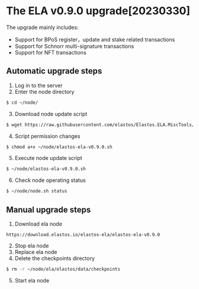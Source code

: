 # The ELA v0.9.0 upgrade[20230330]

The upgrade mainly includes:
- Support for BPoS register，update and stake related transactions 
- Support for Schnorr multi-signature transactions 
- Support for NFT transactions

## Automatic upgrade steps

1. Log in to the server
2. Enter the node directory

```bash
$ cd ~/node/
```

3. Download node update script

```bash
$ wget https://raw.githubusercontent.com/elastos/Elastos.ELA.MiscTools/master/upgrade/ela/elastos-ela-v0.9.0.sh
```

4. Script permission changes

```bash
$ chmod a+x ~/node/elastos-ela-v0.9.0.sh
```

5. Execute node update script

```bash
$ ~/node/elastos-ela-v0.9.0.sh
```

6. Check node operating status

```bash
$ ~/node/node.sh status
```

## Manual upgrade steps

1. Download ela node

```
https://download.elastos.io/elastos-ela/elastos-ela-v0.9.0
```

2. Stop ela node
3. Replace ela node
4. Delete the checkpoints directory

```bash
$ rm -r ~/node/ela/elastos/data/checkpoints
```

5. Start ela node